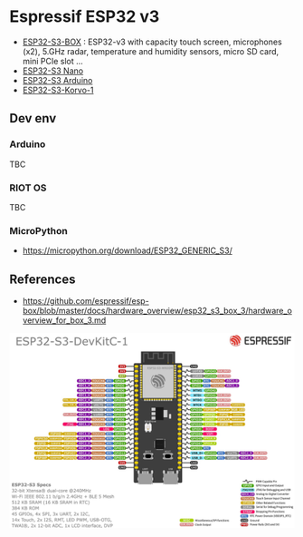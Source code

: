 # Espressif ESP32 v3

* [ESP32-S3-BOX](https://www.digikey.fr/fr/products/detail/espressif-systems/ESP32-S3-BOX-3/21556209) : ESP32-v3 with capacity touch screen, microphones (x2), 5.GHz radar, temperature and humidity sensors, micro SD card, mini PCIe slot ...
* [ESP32-S3 Nano](https://www.digikey.fr/fr/products/detail/arduino/ABX00083/21219775)
* [ESP32-S3 Arduino](https://www.digikey.fr/fr/products/detail/arduino/ABX00087/20371539)
* [ESP32-S3-Korvo-1](https://www.mouser.fr/ProductDetail/Espressif-Systems/ESP32-S3-Korvo-1)

## Dev env

### Arduino

TBC

### RIOT OS

TBC

### MicroPython

* https://micropython.org/download/ESP32_GENERIC_S3/

## References
* https://github.com/espressif/esp-box/blob/master/docs/hardware_overview/esp32_s3_box_3/hardware_overview_for_box_3.md

![](ESP32-S3_DevKitC-1_pinlayout_v1.1.jpg)
